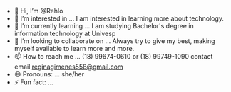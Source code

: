 - 👋 Hi, I’m @Rehlo
- 👀 I’m interested in ... I am interested in learning more about technology.
- 🌱 I’m currently learning ... I am studying Bachelor's degree in information technology at Univesp
- 💞️ I’m looking to collaborate on ... Always try to give my best, making myself available to learn more and more. 
- 📫 How to reach me ... (18) 99674-0610 or (18) 99749-1090 contact email reginagimenes558@gmail.com
- 😄 Pronouns: ... she/her 
- ⚡ Fun fact: ...

<!---
Rehlo/Rehlo is a ✨ special ✨ repository because its `README.md` (this file) appears on your GitHub profile.
You can click the Preview link to take a look at your changes.
--->
